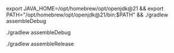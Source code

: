 export JAVA_HOME=/opt/homebrew/opt/openjdk@21 && export PATH="/opt/homebrew/opt/openjdk@21/bin:$PATH" && ./gradlew assembleDebug

./gradlew assembleDebug

./gradlew assembleRelease
